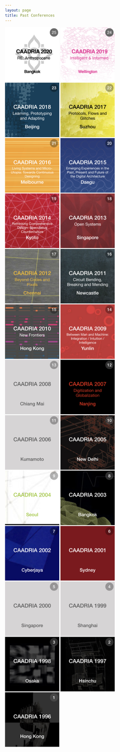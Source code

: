 ```yaml
---
layout: page
title: Past Conferences
---
```


<a href="/conf/caadria2020/"><img src="/conf/img/caadria_thumbnail_2020.jpg" width="180" /></a>
<a href="/conf/caadria2019/"><img src="/conf/img/caadria_thumbnail_2019.jpg" width="180" /></a>
<a href="/conf/caadria2018/"><img src="/conf/img/caadria_thumbnail_2018.jpg" width="180" /></a> 
<a href="/conf/caadria2017/"><img src="/conf/img/caadria_thumbnail_2017.jpg" width="180" /></a> 
<a href="/conf/caadria2016/"><img src="/conf/img/caadria_thumbnail_2016.jpg" width="180" /></a> 
<a href="/conf/caadria2015/"><img src="/conf/img/caadria_thumbnail_2015.jpg" width="180" /></a> 
<a href="/conf/caadria2014/"><img src="/conf/img/caadria_thumbnail_2014.jpg" width="180" /></a> 
<a href="/conf/caadria2013/"><img src="/conf/img/caadria_thumbnail_2013.jpg" width="180" /></a> 
<a href="/conf/caadria2012/"><img src="/conf/img/caadria_thumbnail_2012.jpg" width="180" /></a> 
<a href="/conf/caadria2011/"><img src="/conf/img/caadria_thumbnail_2011.jpg" width="180" /></a> 
<a href="/conf/caadria2010/"><img src="/conf/img/caadria_thumbnail_2010.jpg" width="180" /></a> 
<a href="/conf/caadria2009/"><img src="/conf/img/caadria_thumbnail_2009.jpg" width="180" /></a> 
<a href="/conf/caadria2008/"><img src="/conf/img/caadria_thumbnail_2008.jpg" width="180" /></a> 
<a href="/conf/caadria2007/"><img src="/conf/img/caadria_thumbnail_2007.jpg" width="180" /></a> 
<a href="/conf/caadria2006/"><img src="/conf/img/caadria_thumbnail_2006.jpg" width="180" /></a> 
<a href="/conf/caadria2005/"><img src="/conf/img/caadria_thumbnail_2005.jpg" width="180" /></a> 
<a href="/conf/caadria2004/"><img src="/conf/img/caadria_thumbnail_2004.jpg" width="180" /></a> 
<a href="/conf/caadria2003/"><img src="/conf/img/caadria_thumbnail_2003.jpg" width="180" /></a> 
<a href="/conf/caadria2002/"><img src="/conf/img/caadria_thumbnail_2002.jpg" width="180" /></a> 
<a href="/conf/caadria2001/"><img src="/conf/img/caadria_thumbnail_2001.jpg" width="180" /></a> 
<a href="/conf/caadria2000/"><img src="/conf/img/caadria_thumbnail_2000.jpg" width="180" /></a> 
<a href="/conf/caadria1999/"><img src="/conf/img/caadria_thumbnail_1999.jpg" width="180" /></a> 
<a href="/conf/caadria1998/"><img src="/conf/img/caadria_thumbnail_1998.jpg" width="180" /></a> 
<a href="/conf/caadria1997/"><img src="/conf/img/caadria_thumbnail_1997.jpg" width="180" /></a> 
<a href="/conf/caadria1996/"><img src="/conf/img/caadria_thumbnail_1996.jpg" width="180" /></a> 

